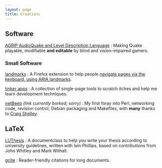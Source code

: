 ```yaml
---
layout: page
title: Creations
---
```


## Software

[AGRIP AudioQuake and Level Description Language](http://agrip.org.uk)
: Making Quake playable, modifiable **and editable** by blind and vision-impaired gamers.

### Small Software

[landmarks](http://github.com/matatk/landmarks/)
: A Firefox extension to help people [navigate pages via the keyboard, using ARIA landmarks](http://matatk.agrip.org.uk/articles/keyboard-landmark-navigation-firefox/).

[tinker apps](http://matatk.github.com/tinker/)
: A collection of single-page tools to scratch itches and help me learn development techniques.

[netBeep](http://netbeep.agrip.org.uk) *(link currently borked; sorry)*
: My first foray into Perl, networking code, revision control, Debian packaging and Makefiles, with **many** thanks to [Craig Shelley](http://www.microtron.org.uk).

## LaTeX

[LUThesis](http://luthesis.blogspot.com/)
: A documentclass to help you write your thesis according to university guidelines, written with Iain Phillips, based on contributions from John Whitley and Mark Withall.

[gcite](http://www.ctan.org/pkg/gcite)
: Reader-friendly citations for long documents.
